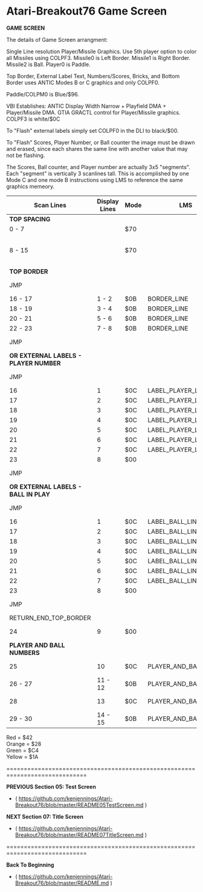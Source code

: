 # Atari-Breakout76 Game Screen

**GAME SCREEN**

The details of Game Screen arrangment:

Single Line resolution Player/Missile Graphics.
Use 5th player option to color all Missiles using COLPF3.
Missile0 is Left Border.
Missile1 is Right Border.
Missile2 is Ball.
Player0 is Paddle.

Top Border, External Label Text, Numbers/Scores, Bricks, and Bottom Border uses ANTIC Modes B or C graphics and only COLPF0.

Paddle/COLPM0 is Blue/$96. 

VBI Establishes:
ANTIC Display Width Narrow + Playfield DMA + Player/Missile DMA.
GTIA GRACTL control for Player/Missile graphics.
COLPF3 is white/$0C

To "Flash" external labels simply set COLPF0 in the DLI to black/$00.

To "Flash" Scores, Player Number, or Ball counter the image must be drawn and erased, since each shares the same line with another value that may not be flashing.

The Scores, Ball counter, and Player number are actually 3x5 "segments".  Each "segment" is vertically 3 scanlines tall. This is accomplished by one Mode C and one mode B instructions using LMS to reference the same graphics memeory.


| Scan Lines | Display Lines | Mode | LMS  | DLI | COLPF0 | COLPF3 | Notes |
| ---------- | ------------- | ---- | ---- | --- | ------ | ------ | ----- |
| **TOP SPACING**  |
| 0 - 7      |               | $70  |      |     |        |        | Necessary Spacing | 
| 8 - 15      |               | $70  |      |  Y  |    X   |        | DLI set COLPF0 to white/$0C or yellow/$1A or black/$00 depending on state of Border or Labels |
| **TOP BORDER**
| JMP |   |   |   |   |   |   | Jump to DISPLAY_LIST_BORDER |
| 16 - 17   | 1 - 2  | $0B | BORDER_LINE |  |  |  | Border |
| 18 - 19   | 3 - 4  | $0B | BORDER_LINE |  |  |  | Border |
| 20 - 21   | 5 - 6  | $0B | BORDER_LINE |  |  |  | Border |
| 22 - 23   | 7 - 8  | $0B | BORDER_LINE |  |  |  | Border |
| JMP       |   |   |   |   |   |   | Jump to RETURN_END_TOP_BORDER |
| **OR EXTERNAL LABELS - PLAYER NUMBER**
| JMP |   |   |   |   |   |   | Jump to DISPLAY_LIST_PLAYER_LABEL |
| 16   | 1   | $0C | LABEL_PLAYER_LINE1 |  |  |  | Player Number  |
| 17   | 2   | $0C | LABEL_PLAYER_LINE2 |  |  |  | Player Number  |
| 18   | 3   | $0C | LABEL_PLAYER_LINE3 |  |  |  | Player Number  |
| 19   | 4   | $0C | LABEL_PLAYER_LINE4 |  |  |  | Player Number  |
| 20   | 5   | $0C | LABEL_PLAYER_LINE5 |  |  |  | Player Number  |
| 21   | 6   | $0C | LABEL_PLAYER_LINE6 |  |  |  | Player Number  |
| 22   | 7   | $0C | LABEL_PLAYER_LINE7 |  |  |  | Player Number  |
| 23   | 8   | $00 |  |  |  |  | Blank Line  |
| JMP       |   |   |   |   |   |   | Jump to RETURN_END_TOP_BORDER |
| **OR EXTERNAL LABELS - BALL IN PLAY**
| JMP |   |   |   |   |   |   | Jump to DISPLAY_LIST_BALL_LABEL |
| 16   | 1   | $0C | LABEL_BALL_LINE1 |  |  |  | Ball Number  |
| 17   | 2   | $0C | LABEL_BALL_LINE2 |  |  |  | Ball Number  |
| 18   | 3   | $0C | LABEL_BALL_LINE3 |  |  |  | Ball Number  |
| 19   | 4   | $0C | LABEL_BALL_LINE4 |  |  |  | Ball Number  |
| 20   | 5   | $0C | LABEL_BALL_LINE5 |  |  |  | Ball Number  |
| 21   | 6   | $0C | LABEL_BALL_LINE6 |  |  |  | Ball Number  |
| 22   | 7   | $0C | LABEL_BALL_LINE7 |  |  |  | Ball Number  |
| 23   | 8   | $00 |  |  |  |  | Blank Line  |
| JMP       |   |   |   |   |   |   | Jump to RETURN_END_TOP_BORDER |
| RETURN_END_TOP_BORDER |
| 24   | 9   | $00 |  |  | X |  | Blank Line - DLI Return COLPF0 to white/$0C |
| **PLAYER AND BALL NUMBERS**
| 25   | 10   | $0C | PLAYER_AND_BALL_LINE1 |  |  |  | Segment 1, Player And Ball Display  |
| 26 - 27   | 11 - 12   | $0B | PLAYER_AND_BALL_LINE1 |  |  |  | Segment 1, Player And Ball Display  |
| 28   | 13   | $0C | PLAYER_AND_BALL_LINE2 |  |  |  | Segment 2, Player And Ball Display  |
| 29 - 30   | 14 - 15   | $0B | PLAYER_AND_BALL_LINE2 |  |  |  | Segment 2, Player And Ball Display  |




 Red           = $42           
 Orange        = $28           
 Green          = $C4           
 Yellow         = $1A           



=============================================================================

**PREVIOUS Section 05: Test Screen**
- ( https://github.com/kenjennings/Atari-Breakout76/blob/master/README05TestScreen.md )


**NEXT Section 07: Title Screen**
- ( https://github.com/kenjennings/Atari-Breakout76/blob/master/README07TitleScreen.md )

=============================================================================

**Back To Beginning**
- ( https://github.com/kenjennings/Atari-Breakout76/blob/master/README.md )
